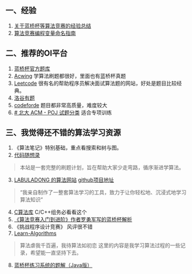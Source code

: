 ## 一、经验

1. [关于蓝桥杯等算法竞赛的经验总结](https://wineee.github.io/post/lanqiaobie/)
2. [算法竞赛编程变量命名指南](http://hzwer.com/9160.html)

## 二、推荐的OI平台
1. [蓝桥杯官方题库](https://www.lanqiao.cn/problems/?sort=students_count) 
2. [Acwing](https://www.acwing.com/)      学算法刷题都很好，里面也有蓝桥杯真题
3. [Leetcode](https://leetcode.cn/)  很有名的帮助程序员解决面试算法题的网站，好处是题目比较经典。
4. [洛谷有题](https://www.luogu.com.cn/) 
5. [codeforde](https://codeforces.com/)   题目都非常高质量，难度较大
6. [# 北大 ACM - POJ 试题分类](https://exp-blog.com/algorithm/poj-shi-ti-fen-lei/)   适合专项训练

## 三、我觉得还不错的算法学习资源
1. 《算法笔记》特别基础，重点看搜索和树与图。
2. [代码随想录](https://programmercarl.com/)    
> 本站是一套完整的刷题计划，旨在帮助大家少走弯路，循序渐进学算法。
3. [LABULADONG 的算法网站](https://labuladong.github.io/algo/)         [github项目地址](https://github.com/labuladong/fucking-algorithm)
> “我亲自制作了一整套算法学习的工具，致力于让你轻松地、沉浸式地学习算法知识”
4. [C算法库](https://cplusplus.com/reference/algorithm/)   C/C++组务必看看这个
5. [《算法竞赛入门到进阶》作者罗勇军写的蓝桥杯解析](https://blog.csdn.net/weixin_43914593/category_10721247.html)
6. 《挑战程序设计竞赛》  风评很不错
7. [Learn-Algorithms](https://github.com/nonstriater/Learn-Algorithms)
> 算法虐我千百遍，我待算法如初恋
> 这里的内容是我学习算法过程的一些记录，希望能一直坚持下去。
8. [蓝桥杯练习系统的题解（Java版）](https://github.com/hdvsyu/LanqiaoOJ)